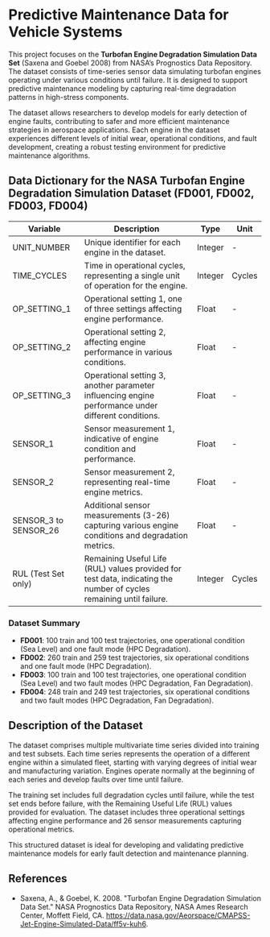 # Predictive Maintenance Data for Vehicle Systems

This project focuses on the **Turbofan Engine Degradation Simulation Data Set** (Saxena and Goebel 2008) from NASA’s Prognostics Data Repository. The dataset consists of time-series sensor data simulating turbofan engines operating under various conditions until failure. It is designed to support predictive maintenance modeling by capturing real-time degradation patterns in high-stress components.

The dataset allows researchers to develop models for early detection of engine faults, contributing to safer and more efficient maintenance strategies in aerospace applications. Each engine in the dataset experiences different levels of initial wear, operational conditions, and fault development, creating a robust testing environment for predictive maintenance algorithms.

## Data Dictionary for the NASA Turbofan Engine Degradation Simulation Dataset (FD001, FD002, FD003, FD004)

| **Variable**           | **Description**                                                                                             | **Type**   | **Unit**          |
|------------------------|-------------------------------------------------------------------------------------------------------------|------------|--------------------|
| UNIT_NUMBER            | Unique identifier for each engine in the dataset.                                                           | Integer    | -                 |
| TIME_CYCLES            | Time in operational cycles, representing a single unit of operation for the engine.                         | Integer    | Cycles            |
| OP_SETTING_1           | Operational setting 1, one of three settings affecting engine performance.                                  | Float      | -                 |
| OP_SETTING_2           | Operational setting 2, affecting engine performance in various conditions.                                  | Float      | -                 |
| OP_SETTING_3           | Operational setting 3, another parameter influencing engine performance under different conditions.         | Float      | -                 |
| SENSOR_1               | Sensor measurement 1, indicative of engine condition and performance.                                       | Float      | -                 |
| SENSOR_2               | Sensor measurement 2, representing real-time engine metrics.                                                | Float      | -                 |
| SENSOR_3 to SENSOR_26  | Additional sensor measurements (3-26) capturing various engine conditions and degradation metrics.          | Float      | -                 |
| RUL (Test Set only)    | Remaining Useful Life (RUL) values provided for test data, indicating the number of cycles remaining until failure. | Integer | Cycles            |

### Dataset Summary
- **FD001**: 100 train and 100 test trajectories, one operational condition (Sea Level) and one fault mode (HPC Degradation).
- **FD002**: 260 train and 259 test trajectories, six operational conditions and one fault mode (HPC Degradation).
- **FD003**: 100 train and 100 test trajectories, one operational condition (Sea Level) and two fault modes (HPC Degradation, Fan Degradation).
- **FD004**: 248 train and 249 test trajectories, six operational conditions and two fault modes (HPC Degradation, Fan Degradation).

## Description of the Dataset
The dataset comprises multiple multivariate time series divided into training and test subsets. Each time series represents the operation of a different engine within a simulated fleet, starting with varying degrees of initial wear and manufacturing variation. Engines operate normally at the beginning of each series and develop faults over time until failure.

The training set includes full degradation cycles until failure, while the test set ends before failure, with the Remaining Useful Life (RUL) values provided for evaluation. The dataset includes three operational settings affecting engine performance and 26 sensor measurements capturing operational metrics. 

This structured dataset is ideal for developing and validating predictive maintenance models for early fault detection and maintenance planning.

## References
- Saxena, A., & Goebel, K. 2008. "Turbofan Engine Degradation Simulation Data Set." NASA Prognostics Data Repository, NASA Ames Research Center, Moffett Field, CA. https://data.nasa.gov/Aeorspace/CMAPSS-Jet-Engine-Simulated-Data/ff5v-kuh6.
